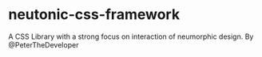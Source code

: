 # neutonic-css-framework
A CSS Library with a strong focus on interaction of neumorphic design. By @PeterTheDeveloper
